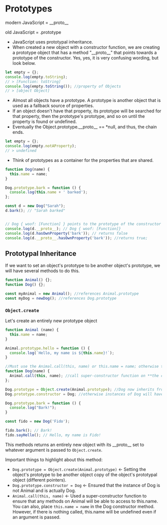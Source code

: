 # Prototypes

modern JavaScript = \_\_proto\_\_

old JavaScript = .prototype


* JavaScript uses prototypal inheritance.
* When created a new object with a constructor function, we are creating a prototype object that has a method "\_\_proto\_\_" that points towards a prototype of the constructor. Yes, yes, it is very confusing wording, but look below.

``` JavaScript
let empty = {};
console.log(empty.toString);
// > [Function: toString]
console.log(empty.toString()); //property of Objects
// > [object Object]
```

* Almost all objects have a prototype. A prototype is another object that is used as a fallback source of properties.
* If an object doesn't have that property, its prototype will be searched for that property, then the prototype's prototype, and so on until the property is found or undefined.
* Eventually the Object.prototype.\_\_proto\_\_ == \*null, and thus, the chain ends.

``` JavaScript
let empty = {};
console.log(empty.notAProperty);
// > undefined
```

* Think of prototypes as a container for the properties that are shared.

``` JavaScript
function Dog(name) {
  this.name = name;
}

Dog.prototype.bark = function () {
  console.log(this.name + ' barked');
};

const d = new Dog("Sarah");
d.bark(); // "Sarah barked"


// Dog { woof: [Function] } points to the prototype of the constructor function(which is an object)
console.log(d.__proto__); // Dog { woof: [Function]}
console.log(d.hasOwnProperty('bark')); // returns false
console.log(d.__proto__.hasOwnProperty('bark')); //returns true;
```

## Prototypal Inheritance

If we want to set an object's prototype to be another object's prototype, we will have several methods to do this.

``` JavaScript
function Animal() {};
function Dog() {};

const myAnimal = new Animal(); //references Animal.prototype
const myDog = newDog(); //references Dog.prototype
```

### `Object.create`

Let's create an entirely new prototype object
``` JavaScript
function Animal (name) {
  this.name = name;
}

Animal.prototype.hello = function () {
  console.log(`Hello, my name is ${this.name}!`);
}

//Must use the Animal.call(this, name) or this.name = name; otherwise this.name will be undefined when using object.hello().
function Dog(name) {
  Animal.call(this, name); //call super-constructor function on **the current 'Dog' instance**
};

Dog.prototype = Object.create(Animal.prototype); //Dog now inherits from Animal
Dog.prototype.constructor = Dog; //otherwise instances of Dog will have 'instance.constructor === Animal'

Dog.prototype.bark = function () {
  console.log("Bark!");
}

const fido = new Dog('Fido');

fido.bark(); // Bark!
fido.sayHello(); // Hello, my name is Fido!
```
This methods returns an entirely new object with its \_\_proto\_\_ set to whatever argument is passed to `Object.create`.

Important things to highlight about this method:
* `Dog.prototype = Object.create(Animal.prototype)` <- Setting the object's prototype to be another object copy of the object's prototypal object (different pointers).
* `Dog.prototype.constructor = Dog` <- Ensured that the instance of Dog is not Animal and is actually Dog.
* `Animal.call(this, name)` <- Used a super-constructor function to ensure that any methods on Animal will be able to access to this.name. You can also, place `this.name = name` in the Dog constructor method. However, if there is nothing called, this.name will be undefined even if an argument is passed.
